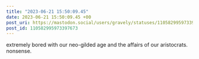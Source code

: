 ```yaml
---
title: "2023-06-21 15:50:09.45"
date: 2023-06-21 15:50:09.45 +00
post_uri: https://mastodon.social/users/gravely/statuses/110582995973397673
post_id: 110582995973397673
---
```

extremely bored with our neo-gilded age and the affairs of our aristocrats. nonsense.


